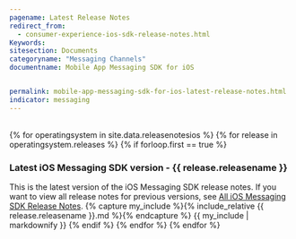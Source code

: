 ```yaml
---
pagename: Latest Release Notes
redirect_from:
  - consumer-experience-ios-sdk-release-notes.html
Keywords:
sitesection: Documents
categoryname: "Messaging Channels"
documentname: Mobile App Messaging SDK for iOS


permalink: mobile-app-messaging-sdk-for-ios-latest-release-notes.html
indicator: messaging
---
```

<br>
{% for operatingsystem in site.data.releasenotesios %}
{% for release in operatingsystem.releases %}
{% if forloop.first == true %}
<h3>Latest iOS Messaging SDK version - {{ release.releasename }}</h3>
This is the latest version of the iOS Messaging SDK release notes. If you want to view all release notes for previous versions, see <a href="/mobile-app-messaging-sdk-for-ios-all-release-notes.html">All iOS Messaging SDK Release Notes</a>.
{% capture my_include %}{% include_relative {{ release.releasename }}.md %}{% endcapture %}
{{ my_include | markdownify }}
{% endif %}
{% endfor %}
{% endfor %}
